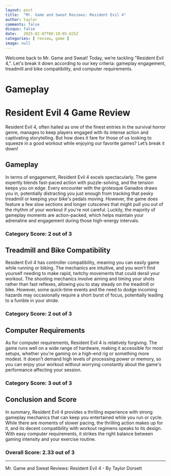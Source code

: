 ```yaml
---
layout: post
title:  "Mr. Game and Sweat Reviews: Resident Evil 4"
author: taylor
comments: false
disqus: false
date:   2025-02-07T00:10:05.625Z
categories: [ review, game ]
image: null
---
```


Welcome back to Mr. Game and Sweat! Today, we’re tackling "Resident Evil 4,". Let's break it down according to our key criteria: gameplay engagement, treadmill and bike compatibility, and computer requirements.

# Gameplay

# Resident Evil 4 Game Review

Resident Evil 4, often hailed as one of the finest entries in the survival horror genre, manages to keep players engaged with its intense action and captivating storytelling. But how does it fare for those of us looking to squeeze in a good workout while enjoying our favorite games? Let’s break it down!

## Gameplay

In terms of engagement, Resident Evil 4 excels spectacularly. The game expertly blends fast-paced action with puzzle-solving, and the tension keeps you on edge. Every encounter with the grotesque Ganados draws you in, potentially distracting you just enough from tracking that pesky treadmill or keeping your bike's pedals moving. However, the game does feature a few slow sections and longer cutscenes that might pull you out of the rhythm of your workout if you're not careful. Luckily, the majority of gameplay moments are action-packed, which helps maintain your adrenaline and engagement during those high-energy intervals. 

### Category Score: 2 out of 3

## Treadmill and Bike Compatibility

Resident Evil 4 has controller compatibility, meaning you can easily game while running or biking. The mechanics are intuitive, and you won't find yourself needing to make rapid, twitchy movements that could derail your workout. The shooting mechanics involve aiming and timing your shots rather than fast reflexes, allowing you to stay steady on the treadmill or bike. However, some quick-time events and the need to dodge incoming hazards may occasionally require a short burst of focus, potentially leading to a fumble in your stride. 

### Category Score: 2 out of 3

## Computer Requirements

As for computer requirements, Resident Evil 4 is relatively forgiving. The game runs well on a wide range of hardware, making it accessible for most setups, whether you're gaming on a high-end rig or something more modest. It doesn’t demand high levels of processing power or memory, so you can enjoy your workout without worrying constantly about the game's performance affecting your session.

### Category Score: 3 out of 3

## Conclusion and Score

In summary, Resident Evil 4 provides a thrilling experience with strong gameplay mechanics that can keep you entertained while you run or cycle. While there are moments of slower pacing, the thrilling action makes up for it, and its decent compatibility with workout regimens speaks to its design. With easy computer requirements, it strikes the right balance between gaming intensity and your exercise routine. 

### Overall Score: 2.33 out of 3

---

Mr. Game and Sweat Reviews: Resident Evil 4 - By Taylor Dorsett
